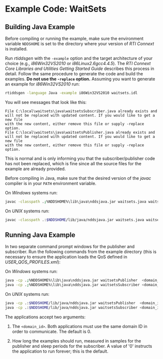 # Example Code: WaitSets

## Building Java Example

Before compiling or running the example, make sure the environment variable
`NDDSHOME` is set to the directory where your version of *RTI Connext* is
installed.

Run *rtiddsgen* with the `-example` option and the target architecture of your
choice (e.g., *i86Win32VS2010* or *i86Linux2.6gcc4.4.5*). The *RTI Connext Core
Libraries and Utilities Getting Started Guide* describes this process in detail.
Follow the same procedure to generate the code and build the examples. **Do not
use the `-replace` option.** Assuming you want to generate an example for
*i86Win32VS2010* run:

```sh
rtiddsgen -language Java -example i86Win32VS2010 waitsets.idl
```

You will see messages that look like this:

```plaintext
File C:\local\waitsets\java\waitsetsSubscriber.java already exists and
will not be replaced with updated content. If you would like to get a new file
with the new content, either remove this file or supply -replace option.
File C:\local\waitsets\java\waitsetsPublisher.java already exists and
will not be replaced with updated content. If you would like to get a new file
with the new content, either remove this file or supply -replace option.
```

This is normal and is only informing you that the subscriber/publisher code has
not been replaced, which is fine since all the source files for the example are
already provided.

Before compiling in Java, make sure that the desired version of the *javac*
compiler is in your `PATH` environment variable.

On *Windows* systems run:

```sh
javac -classpath .;%NDDSHOME%\lib\java\nddsjava.jar waitsets.java waitsetsSeq.java waitsetsTypeSupport.java waitsetsTypeCode.java waitsetsDataReader.java waitsetsDataWriter.java waitsetsSubscriber.java waitsetsPublisher.java
```

On *UNIX* systems run:

```sh
javac -classpath .:$NDDSHOME/lib/java/nddsjava.jar waitsets.java waitsetsSeq.java waitsetsTypeSupport.java waitsetsTypeCode.java waitsetsDataReader.java waitsetsDataWriter.java waitsetsSubscriber.java waitsetsPublisher.java
```

## Running Java Example

In two separate command prompt windows for the publisher and subscriber. Run the
following commands from the example directory (this is necessary to ensure the
application loads the QoS defined in *USER_QOS_PROFILES.xml*):

On *Windows* systems run:

```sh
java -cp .;%NDDSHOME%\lib\java\nddsjava.jar waitsetsPublisher  <domain_id> <samples_to_send>
java -cp .;%NDDSHOME%\lib\java\nddsjava.jar waitsetsSubscriber <domain_id> <sleep_periods>
```

On *UNIX* systems run:

```sh
java -cp .:$NDDSHOME/lib/java/nddsjava.jar waitsetsPublisher  <domain_id> <samples_to_send>
java -cp .:$NDDSHOME/lib/java/nddsjava.jar waitsetsSubscriber <domain_id> <sleep_periods>
```

The applications accept two arguments:

1.  The `<domain_id>`. Both applications must use the same domain ID in order to
    communicate. The default is 0.

2.  How long the examples should run, measured in samples for the publisher and
    sleep periods for the subscriber. A value of '0' instructs the application
    to run forever; this is the default.
